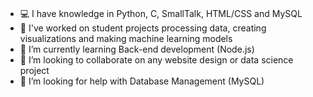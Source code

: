 ### 
- 💻 I have knowledge in Python, C, SmallTalk, HTML/CSS and MySQL
- 🔭 I've worked on student projects processing data, creating visualizations and making machine learning models
- 🌱 I’m currently learning Back-end development (Node.js)
- 👯 I’m looking to collaborate on any website design or data science project
- 🤔 I’m looking for help with Database Management (MySQL)
